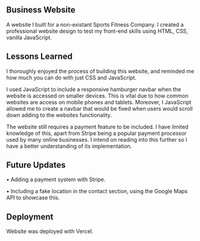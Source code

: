## Business Website

A website I built for a non-existant Sports Fitness Company. I created a professional website design to test my front-end skills using HTML, CSS, vanilla JavaScript.

## Lessons Learned

I thoroughly enjoyed the process of building this website, and reminded me how much you can do with just CSS and JavaScript.

I used JavaScript to include a responsive hamburger navbar when the website is accessed on smaller devices. This is vital due to how common websites are access on mobile phones and tablets. Moreover, I JavaScript allowed me to create a navbar that would be fixed when users would scroll down adding to the websites functionality.

The website still requires a payment feature to be included. I have limited knowledge of this, apart from Stripe being a popular payment processor used by many online businesses. I intend on reading into this further so I have a better understanding of its implementation.

## Future Updates

• Adding a payment system with Stripe.

• Including a fake location in the contact section, using the Google Maps API to showcase this.

## Deployment

Website was deployed with Vercel.
